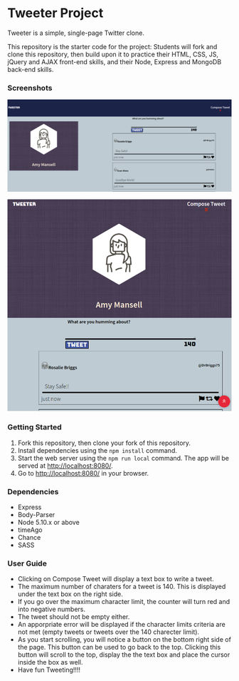 # Tweeter Project

Tweeter is a simple, single-page Twitter clone.

This repository is the starter code for the project: Students will fork and clone this repository, then build upon it to practice their HTML, CSS, JS, jQuery and AJAX front-end skills, and their Node, Express and MongoDB back-end skills.
### Screenshots

!["Screenshot of Desktop View"](https://github.com/vickyruud/tweeter/blob/master/public/images/desktopView_Screenshot.png?raw=true)

!["Screenshot of Mobile View"](https://github.com/vickyruud/tweeter/blob/master/public/images/mobileView_Screenshot.png?raw=true)

### Getting Started

1. Fork this repository, then clone your fork of this repository.
2. Install dependencies using the `npm install` command.
3. Start the web server using the `npm run local` command. The app will be served at <http://localhost:8080/>.
4. Go to <http://localhost:8080/> in your browser.

### Dependencies

- Express
- Body-Parser
- Node 5.10.x or above
- timeAgo
- Chance
- SASS

### User Guide
- Clicking on Compose Tweet will display a text box to write a tweet.
- The maximum number of charaters for a tweet is 140. This is displayed under the text box on the right side.
- If you go over the maximum character limit, the counter will turn red and into negative numbers.
- The tweet should not be empty either.
- An apporpriate error will be displayed if the character limits criteria are not met (empty tweets or tweets over the 140 charecter limit).
- As you start scrolling, you will notice a button on the bottom right side of the page. This button can be used to go back to the top. Clicking this button will scroll to the top, display the the text box and place the cursor inside the box as well. 
- Have fun Tweeting!!!! 